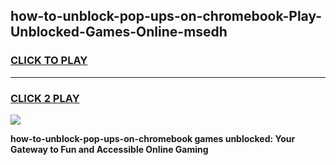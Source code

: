 
## how-to-unblock-pop-ups-on-chromebook-Play-Unblocked-Games-Online-msedh
<h3>
<a href="https://premium76.site?title=how-to-unblock-pop-ups-on-chromebook&ref=25A">CLICK TO PLAY</a></h3>
<hr>

<h3>
<a href="https://premium76.site?title=how-to-unblock-pop-ups-on-chromebook&ref=25A">CLICK 2 PLAY</a>
  
</h3>

<a href="https://premium76.site?title=how-to-unblock-pop-ups-on-chromebook&ref=25A"><img src="https://clearcache.store/games.png"></a>


**how-to-unblock-pop-ups-on-chromebook games unblocked: Your Gateway to Fun and Accessible Online Gaming**
